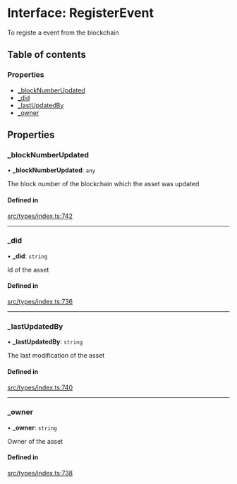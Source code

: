 # Interface: RegisterEvent

To registe a event from the blockchain

## Table of contents

### Properties

- [\_blockNumberUpdated](RegisterEvent.md#_blocknumberupdated)
- [\_did](RegisterEvent.md#_did)
- [\_lastUpdatedBy](RegisterEvent.md#_lastupdatedby)
- [\_owner](RegisterEvent.md#_owner)

## Properties

### \_blockNumberUpdated

• **\_blockNumberUpdated**: `any`

The block number of the blockchain which the asset was updated

#### Defined in

[src/types/index.ts:742](https://github.com/nevermined-io/components-catalog/blob/633edfb/lib/src/types/index.ts#L742)

___

### \_did

• **\_did**: `string`

Id of the asset

#### Defined in

[src/types/index.ts:736](https://github.com/nevermined-io/components-catalog/blob/633edfb/lib/src/types/index.ts#L736)

___

### \_lastUpdatedBy

• **\_lastUpdatedBy**: `string`

The last modification of the asset

#### Defined in

[src/types/index.ts:740](https://github.com/nevermined-io/components-catalog/blob/633edfb/lib/src/types/index.ts#L740)

___

### \_owner

• **\_owner**: `string`

Owner of the asset

#### Defined in

[src/types/index.ts:738](https://github.com/nevermined-io/components-catalog/blob/633edfb/lib/src/types/index.ts#L738)
